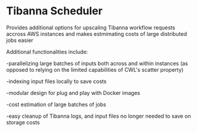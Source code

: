 # Tibanna Scheduler
Provides additional options for upscaling Tibanna workflow requests accross AWS instances and makes estmimating costs of large distributed jobs easier

Additional functionalities include:

-parallelizing large batches of inputs both across and within instances (as opposed to relying on the limited capabilities of CWL's scatter property)

-indexing input files locally to save costs

-modular design for plug and play with Docker images

-cost estimation of large batches of jobs

-easy cleanup of Tibanna logs, and input files no longer needed to save on storage costs
